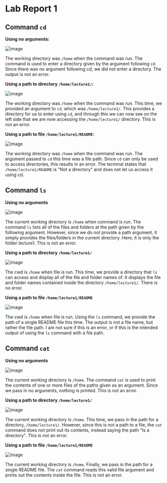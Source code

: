 # Lab Report 1

## Command `cd` 


**Using no arguments:**


![image](https://github.com/kuigi/cse15l-lab-reports/assets/121076589/c8ee5baa-d13b-48d6-b0e4-b47d5492cefb)


The working directory was `/home` when the command was run. 
The command is used to enter a directory given by the argument following `cd`. Since there was no argument following cd, we did not enter a directory.
The output is not an error.


**Using a path to directory `/home/lecture1/`:**


![image](https://github.com/kuigi/cse15l-lab-reports/assets/121076589/1f6e82f4-2f4d-4c8b-a1d9-4726ec75c7e3)


The working directory was `/home` when the command was run. 
This time, we provided an argument to `cd`, which was `/home/lecture1/`. 
This provides a directory for us to enter using `cd`, and through this we can now see on the left side that we are now accessing the `/home/lecture1/` directory.
This is not an error.


**Using a path to file `/home/lecture1/README`:**


![image](https://github.com/kuigi/cse15l-lab-reports/assets/121076589/60b242ab-7e91-4b59-8bec-bf2a5f54324d)


The working directory was `/home` when the command was run. 
The argument passed to `cd` this time was a file path. Since `cd` can only be used to access directories, this results in an error.
The terminal states that `/home/lecture1/README` is "Not a directory" and does not let us access it using cd.


## Command `ls` 


**Using no arguments**


![image](https://github.com/kuigi/cse15l-lab-reports/assets/121076589/a213ed36-9508-4833-ba0f-5c8177e6db1a)


The current working directory is `/home` when command is run.
The command `ls` lists all of the files and folders at the path given by the following argument. However, since we do not provide a path argument, it simply provides the files/folders in the current directory. Here, it is only the folder lecture1.
This is not an error.


**Using a path to directory `/home/lecture1/`**


![image](https://github.com/kuigi/cse15l-lab-reports/assets/121076589/b56879f0-ff4d-4518-a310-7ed7580405f9)


The cwd is `/home` when file is run.
This time, we provide a directory that `ls` can access and display all of the file and folder names of. It displays the file and folder names contained inside the directory `/home/lecture1/`.
There is no error.


**Using a path to file `/home/lecture1/README`**


![image](https://github.com/kuigi/cse15l-lab-reports/assets/121076589/665f3baa-c4fa-4882-b9ce-5b863dd2e2ac)


The cwd is `/home` when file is run.
Using the `ls` command, we provide the path of a single README file this time. The output is not a file name, but rather the file path.
I am not sure if this is an error, or if this is the intended output of using the `ls` command with a file path.


## Command `cat`


**Using no arguments**


![image](https://github.com/kuigi/cse15l-lab-reports/assets/121076589/23b10146-bf00-4030-a4b1-18ca79f0e476)


The current working directory is `/home`.
The command `cat` is used to print the contents of one or more files of the paths given as an argument. Since we pass in no arguments, nothing is printed.
This is not an error.


**Using a path to directory `/home/lecture1/`**


![image](https://github.com/kuigi/cse15l-lab-reports/assets/121076589/2723b9bd-28e3-4226-9edf-7a3eb54fc256)


The current working directory is `/home`.
This time, we pass in the path for a directory, `/home/lecture1/`. However, since this is not a path to a file, the `cat` command does not print out its contents, instead saying the path "Is a directory".
This is not an error. 


**Using a path to file `/home/lecture1/README`**


![image](https://github.com/kuigi/cse15l-lab-reports/assets/121076589/63e0dbf3-c8ed-4131-90fa-6f2475fdf827)


The current working directory is `/home`.
Finally, we pass in the path for a single README file. The `cat` command reads this valid file argument and prints out the contents inside the file.
This is not an error.




